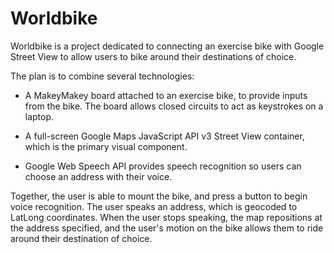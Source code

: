 # Worldbike

Worldbike is a project dedicated to connecting an exercise bike with Google
Street View to allow users to bike around their destinations of choice.

The plan is to combine several technologies:

- A MakeyMakey board attached to an exercise bike, to provide inputs from the 
bike. The board allows closed circuits to act as keystrokes on a laptop.

- A full-screen Google Maps JavaScript API v3 Street View container, which is
the primary visual component.

- Google Web Speech API provides speech recognition so users can choose an
address with their voice.

Together, the user is able to mount the bike, and press a button to begin
voice recognition. The user speaks an address, which is geocoded to LatLong
coordinates. When the user stops speaking, the map repositions at the address
specified, and the user's motion on the bike allows them to ride around their
destination of choice.